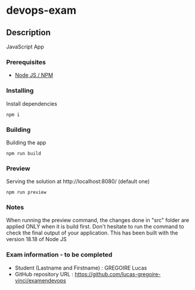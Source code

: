 # devops-exam

## Description

JavaScript App

### Prerequisites

-   [Node JS / NPM](https://nodejs.org/en/)

### Installing

Install dependencies

```
npm i
```

### Building

Building the app

```
npm run build
```

### Preview

Serving the solution at http://localhost:8080/ (default one)

```
npm run preview
```

### Notes
When running the preview command, the changes done in "src" folder are applied ONLY when it is build first.
Don't hesitate to run the command to check the final output of your application.
This has been built with the version 18.18 of Node JS

### Exam information - to be completed
- Student (Lastname and Firstname) : GREGOIRE Lucas
- GitHub repository URL : https://github.com/lucas-gregoire-vinci/examendevops
